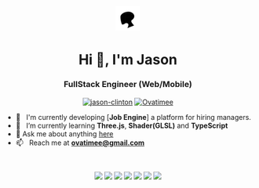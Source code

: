 <!--
**ovatimee/ovatimee** is a ✨ _special_ ✨ repository because its `README.md` (this file) appears on your GitHub profile.

Here are some ideas to get you started:

- 🔭 I’m currently working on ...
- 🌱 I’m currently learning ...
- 👯 I’m looking to collaborate on ...
- 🤔 I’m looking for help with ...
- 💬 Ask me about ...
- 📫 How to reach me: ...
- 😄 Pronouns: ...
- ⚡ Fun fact: ...
-->

<p align="center"><img src="avatar.png" /></p>
<h1 align="center">Hi 👋, I'm Jason</h1>
<h3 align="center">FullStack Engineer (Web/Mobile)</h3>

<p align="center">
<a href="https://www.linkedin.com/in/jason-clinton-63a593242/" target="blank"><img align="center" src="https://cdn.jsdelivr.net/npm/simple-icons@3.0.1/icons/linkedin.svg" alt="jason-clinton" height="30" width="30" /></a>
<a href="https://instagram.com/ddiabts" target="blank"><img align="center" src="https://cdn.jsdelivr.net/npm/simple-icons@3.0.1/icons/instagram.svg" alt="Ovatimee" height="30" width="30" /></a>
</p>


- 🔭 &nbsp; I'm currently developing [**Job Engine**] a platform for hiring managers.
- 🌱 &nbsp; I’m currently learning **Three.js**, **Shader(GLSL)** and **TypeScript**
- 💬 Ask me about anything [here](https://github.com/ovatimee/issues)
- 📫 &nbsp; Reach me at **ovatimee@gmail.com**


&nbsp;

<p align="center">
  <img src="https://img.shields.io/badge/neovim-%2357A143.svg?&style=for-the-badge&logo=neovim&logoColor=white" />
  <img src="https://img.shields.io/badge/typescript%20-%23007ACC.svg?&style=for-the-badge&logo=typescript&logoColor=white" />
  <img src="https://img.shields.io/badge/javascript%20-%23323330.svg?&style=for-the-badge&logo=javascript&logoColor=%23F7DF1E" />
  <img src="https://img.shields.io/badge/react%20-%2361DAFB.svg?&style=for-the-badge&logo=react&logoColor=black" />
  <img src="https://img.shields.io/badge/react%20native%20-%231CAACE.svg?&style=for-the-badge&logo=react&logoColor=white" />
  <img src="https://img.shields.io/badge/next.js%20-%23000000.svg?&style=for-the-badge&logo=next.js&logoColor=white" />
  <img src="https://img.shields.io/badge/redux%20-%23764ABC.svg?&style=for-the-badge&logo=redux&logoColor=white" />
</p>
